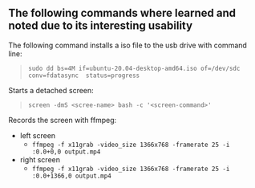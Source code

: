 ## The following commands where learned and noted due to its interesting usability

The following command installs a iso file to the usb drive with command line:
> ```sudo dd bs=4M if=ubuntu-20.04-desktop-amd64.iso of=/dev/sdc conv=fdatasync  status=progress```

Starts a detached screen:
>```screen -dmS <scree-name> bash -c '<screen-command>'```

Records the screen with ffmpeg:
* left screen
    * ```ffmpeg -f x11grab -video_size 1366x768 -framerate 25 -i :0.0+0,0 output.mp4```
* right screen
    * ```ffmpeg -f x11grab -video_size 1366x768 -framerate 25 -i :0.0+1366,0 output.mp4```
